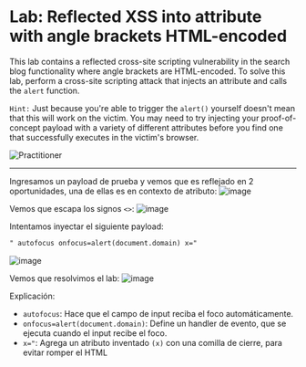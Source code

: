 # Lab: Reflected XSS into attribute with angle brackets HTML-encoded
This lab contains a reflected cross-site scripting vulnerability in the search blog functionality where angle brackets are HTML-encoded. To solve this lab, perform a cross-site scripting attack that injects an attribute and calls the `alert` function. 

`Hint:` Just because you're able to trigger the `alert()` yourself doesn't mean that this will work on the victim. You may need to try injecting your proof-of-concept payload with a variety of different attributes before you find one that successfully executes in the victim's browser. 

![Practitioner](https://img.shields.io/badge/level-Apprentice-green) 

---

Ingresamos un payload de prueba y vemos que es reflejado en 2 oportunidades, una de ellas es en contexto de atributo:
![image](https://github.com/user-attachments/assets/04515733-0eeb-45f0-9c3e-e9f7e0744fd0)

Vemos que escapa los signos `<>`:
![image](https://github.com/user-attachments/assets/0b81427a-892c-4d60-af6d-3a6b673c5ca3)

Intentamos inyectar el siguiente payload:
```html
" autofocus onfocus=alert(document.domain) x="
```
![image](https://github.com/user-attachments/assets/f6eb7620-cf36-4d7e-a319-0d57c474a4a0)

Vemos que resolvimos el lab:
![image](https://github.com/user-attachments/assets/b1ec7c96-4460-4624-80d9-9c3ccd4ae03d)

Explicación:
- `autofocus`: Hace que el campo de input reciba el foco automáticamente.
- `onfocus=alert(document.domain)`: Define un handler de evento, que se ejecuta cuando el input recibe el foco.
- `x="`: 	Agrega un atributo inventado `(x)` con una comilla de cierre, para evitar romper el HTML

